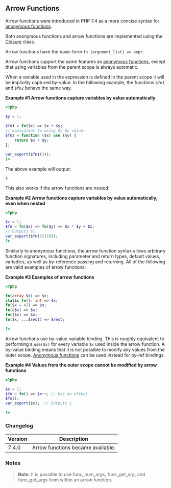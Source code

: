 Arrow Functions
---------------

Arrow functions were introduced in PHP 7.4 as a more concise syntax for
<a href="/functions/anonymous.html" class="link">anonymous functions</a>.

Both anonymous functions and arrow functions are implemented using the
<a href="/class/closure.html" class="link"><span class="classname">Closure</span></a>
class.

Arrow functions have the basic form `fn (argument_list) => expr`.

Arrow functions support the same features as
<a href="/functions/anonymous.html" class="link">anonymous functions</a>,
except that using variables from the parent scope is always automatic.

When a variable used in the expression is defined in the parent scope it
will be implicitly captured by-value. In the following example, the
functions `$fn1` and `$fn2` behave the same way.

**Example \#1 Arrow functions capture variables by value automatically**

``` php
<?php

$y = 1;
 
$fn1 = fn($x) => $x + $y;
// equivalent to using $y by value:
$fn2 = function ($x) use ($y) {
    return $x + $y;
};

var_export($fn1(3));
?>
```

The above example will output:

    4

This also works if the arrow functions are nested:

**Example \#2 Arrow functions capture variables by value automatically,
even when nested**

``` php
<?php

$z = 1;
$fn = fn($x) => fn($y) => $x * $y + $z;
// Outputs 51
var_export($fn(5)(10));
?>
```

Similarly to anonymous functions, the arrow function syntax allows
arbitrary function signatures, including parameter and return types,
default values, variadics, as well as by-reference passing and
returning. All of the following are valid examples of arrow functions:

**Example \#3 Examples of arrow functions**

``` php
<?php

fn(array $x) => $x;
static fn(): int => $x;
fn($x = 42) => $x;
fn(&$x) => $x;
fn&($x) => $x;
fn($x, ...$rest) => $rest;

?>
```

Arrow functions use by-value variable binding. This is roughly
equivalent to performing a `use($x)` for every variable `$x` used inside
the arrow function. A by-value binding means that it is not possible to
modify any values from the outer scope.
<a href="/functions/anonymous.html" class="link">Anonymous functions</a>
can be used instead for by-ref bindings.

**Example \#4 Values from the outer scope cannot be modified by arrow
functions**

``` php
<?php

$x = 1;
$fn = fn() => $x++; // Has no effect
$fn();
var_export($x);  // Outputs 1

?>
```

### Changelog

| Version | Description                       |
|---------|-----------------------------------|
| 7.4.0   | Arrow functions became available. |

### Notes

> **Note**: <span class="simpara"> It is possible to use <span
> class="function">func\_num\_args</span>, <span
> class="function">func\_get\_arg</span>, and <span
> class="function">func\_get\_args</span> from within an arrow function.
> </span>

